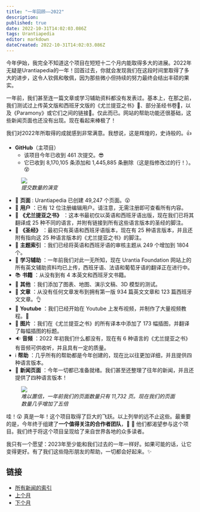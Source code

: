 ```yaml
---
title: "一年回顾——2022"
description: 
published: true
date: 2022-10-31T14:02:03.086Z
tags: Urantiapedia
editor: markdown
dateCreated: 2022-10-31T14:02:03.086Z
---
```


今年伊始，我完全不知道这个项目在短短十二个月内能取得多大的进展。2022年无疑是Urantiapedia的一年！回首过去，你就会发现我们在这段时间里取得了多大的进步，这令人钦佩和敬佩，因为那些微小但持续的努力最终会结出丰硕的果实。

一年前，我们甚至连一篇文章或学习辅助资料都没有发表过。基本上，在那之前，我们测试过上传英文版和西班牙文版的《尤兰提亚之书》:blue_book:、部分圣经书卷:closed_book:，以及《Paramony》或它们之间的链接:ledger:。仅此而已。网站的帮助功能还很基础，这些新闻页面也还没有出现。现在看起来棒极了！

我们对2022年所取得的成就感到非常满意。我想说，这是辉煌的，史诗般的。:+1:

- **GitHub**（主项目）
    * 该项目今年已收到 461 次提交。:sunglasses:
    * 它已收到 8,170,105 条添加和 1,445,885 条删除（这是指修改过的行！）。:dizzy_face:

<figure id="img_1" class="image urantiapedia">
<img src="/image/github_2022.png">
<figcaption><em>提交数量的演变</em></figcaption>
</figure> 

- :page_facing_up: **页面** : Urantiapedia 已创建 49,247 个页面。:open_mouth:
- :construction_worker: **用户** ：已有 12 位注册编辑用户。请注意，无需注册即可查看所有内容。
- :blue_book: **《尤兰提亚之书》** ：这本书最初仅以英语和西班牙语出版，现在我们已将其翻译成 25 种不同的语言，并附有链接到所有这些语言版本的圣经的脚注。
- :closed_book: **《圣经》** ：最初只有英语和西班牙语版本，现在有 25 种语言版本，并且还附有指向这 25 种语言版本的《尤兰提亚之书》的脚注。
- :card_index: **主题索引** ：我们已经将英语和西班牙语的审核主题从 249 个增加到 1804 个。
- :notebook: **学习辅助** ：一年前我们对此一无所知，现在 Urantia Foundation 网站上的所有英文辅助资料均已上传，西班牙语、法语和葡萄牙语的翻译正在进行中。
- :books: **书籍** ：从没有到有 4 本英文和西班牙文书籍。
- :memo: **其他** ：我们添加了图表、地图、演示文稿、3D 模型的测试。
- :page_with_curl: **文章** ：从没有任何文章发布到拥有第一版 934 篇英文文章和 123 篇西班牙文文章。:ok_hand:
- :movie_camera: **Youtube** ：我们已经开始在 Youtube 上发布视频，并制作了大量视频教程。:clap:
- :sunrise_over_mountains: **图片** ：我们在《尤兰提亚之书》的所有译本中添加了 173 幅插图，并翻译了每幅插图的标题。
- :sound: **音频** ：2022 年初我们什么都没有，现在有 6 种语言的《尤兰提亚之书》有音频可供收听，并且具有一定的质量。
- :information_source: **帮助** ：几乎所有的帮助都是今年创建的，现在比以往更加详细，并且提供四种语言版本。
- :newspaper: **新闻页面** ：今年一切都已准备就绪。我们甚至还整理了往年的新闻，并且还提供了四种语言版本！

<figure id="img_2" class="image urantiapedia">
<img src="/image/up_status_2022.png">
<figcaption><em>难以置信，一年前我们的页面数量只有 11,732 页。现在我们的页面数量几乎增加了五倍</em></figcaption>
</figure> 

哇！:astonished: 真是一年！这个项目取得了巨大的飞跃。以上列举的远不止这些。最重要的是，今年终于组建了**一个值得关注的合作者团队**，:woman: :man: 他们都渴望参与这个项目。我们终于将这个项目呈现给了来自世界各地的众多读者。

我只有一个愿望：2023年至少能和我们过去的一年一样好。如果可能的话，让它变得更好。有了我们这些隐形朋友的帮助，一切都会好起来。:sparkles:

## 链接

- [所有新闻的索引](/zh/news)
- [上个月](/zh/news/2022/11)
- [下个月](/zh/news/2023/01)